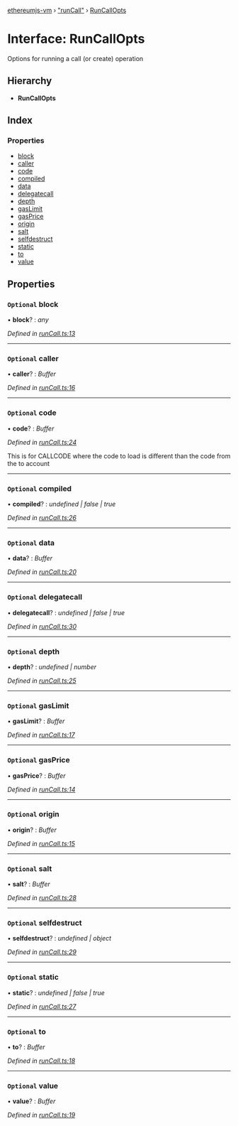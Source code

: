 [ethereumjs-vm](../README.md) › ["runCall"](../modules/_runcall_.md) › [RunCallOpts](_runcall_.runcallopts.md)

# Interface: RunCallOpts

Options for running a call (or create) operation

## Hierarchy

* **RunCallOpts**

## Index

### Properties

* [block](_runcall_.runcallopts.md#optional-block)
* [caller](_runcall_.runcallopts.md#optional-caller)
* [code](_runcall_.runcallopts.md#optional-code)
* [compiled](_runcall_.runcallopts.md#optional-compiled)
* [data](_runcall_.runcallopts.md#optional-data)
* [delegatecall](_runcall_.runcallopts.md#optional-delegatecall)
* [depth](_runcall_.runcallopts.md#optional-depth)
* [gasLimit](_runcall_.runcallopts.md#optional-gaslimit)
* [gasPrice](_runcall_.runcallopts.md#optional-gasprice)
* [origin](_runcall_.runcallopts.md#optional-origin)
* [salt](_runcall_.runcallopts.md#optional-salt)
* [selfdestruct](_runcall_.runcallopts.md#optional-selfdestruct)
* [static](_runcall_.runcallopts.md#optional-static)
* [to](_runcall_.runcallopts.md#optional-to)
* [value](_runcall_.runcallopts.md#optional-value)

## Properties

### `Optional` block

• **block**? : *any*

*Defined in [runCall.ts:13](https://github.com/ethereumjs/ethereumjs-vm/blob/master/packages/vm/lib/runCall.ts#L13)*

___

### `Optional` caller

• **caller**? : *Buffer*

*Defined in [runCall.ts:16](https://github.com/ethereumjs/ethereumjs-vm/blob/master/packages/vm/lib/runCall.ts#L16)*

___

### `Optional` code

• **code**? : *Buffer*

*Defined in [runCall.ts:24](https://github.com/ethereumjs/ethereumjs-vm/blob/master/packages/vm/lib/runCall.ts#L24)*

This is for CALLCODE where the code to load is different than the code from the to account

___

### `Optional` compiled

• **compiled**? : *undefined | false | true*

*Defined in [runCall.ts:26](https://github.com/ethereumjs/ethereumjs-vm/blob/master/packages/vm/lib/runCall.ts#L26)*

___

### `Optional` data

• **data**? : *Buffer*

*Defined in [runCall.ts:20](https://github.com/ethereumjs/ethereumjs-vm/blob/master/packages/vm/lib/runCall.ts#L20)*

___

### `Optional` delegatecall

• **delegatecall**? : *undefined | false | true*

*Defined in [runCall.ts:30](https://github.com/ethereumjs/ethereumjs-vm/blob/master/packages/vm/lib/runCall.ts#L30)*

___

### `Optional` depth

• **depth**? : *undefined | number*

*Defined in [runCall.ts:25](https://github.com/ethereumjs/ethereumjs-vm/blob/master/packages/vm/lib/runCall.ts#L25)*

___

### `Optional` gasLimit

• **gasLimit**? : *Buffer*

*Defined in [runCall.ts:17](https://github.com/ethereumjs/ethereumjs-vm/blob/master/packages/vm/lib/runCall.ts#L17)*

___

### `Optional` gasPrice

• **gasPrice**? : *Buffer*

*Defined in [runCall.ts:14](https://github.com/ethereumjs/ethereumjs-vm/blob/master/packages/vm/lib/runCall.ts#L14)*

___

### `Optional` origin

• **origin**? : *Buffer*

*Defined in [runCall.ts:15](https://github.com/ethereumjs/ethereumjs-vm/blob/master/packages/vm/lib/runCall.ts#L15)*

___

### `Optional` salt

• **salt**? : *Buffer*

*Defined in [runCall.ts:28](https://github.com/ethereumjs/ethereumjs-vm/blob/master/packages/vm/lib/runCall.ts#L28)*

___

### `Optional` selfdestruct

• **selfdestruct**? : *undefined | object*

*Defined in [runCall.ts:29](https://github.com/ethereumjs/ethereumjs-vm/blob/master/packages/vm/lib/runCall.ts#L29)*

___

### `Optional` static

• **static**? : *undefined | false | true*

*Defined in [runCall.ts:27](https://github.com/ethereumjs/ethereumjs-vm/blob/master/packages/vm/lib/runCall.ts#L27)*

___

### `Optional` to

• **to**? : *Buffer*

*Defined in [runCall.ts:18](https://github.com/ethereumjs/ethereumjs-vm/blob/master/packages/vm/lib/runCall.ts#L18)*

___

### `Optional` value

• **value**? : *Buffer*

*Defined in [runCall.ts:19](https://github.com/ethereumjs/ethereumjs-vm/blob/master/packages/vm/lib/runCall.ts#L19)*
